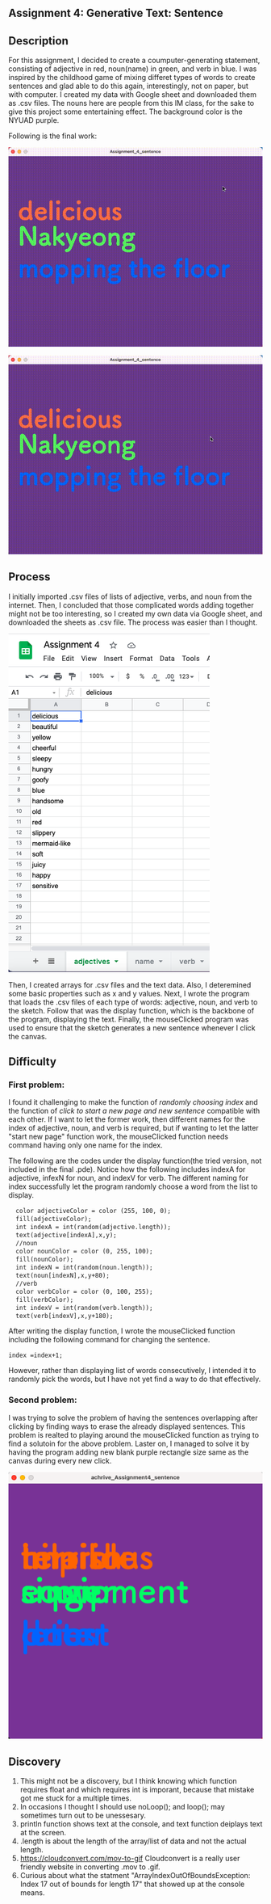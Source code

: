 ## Assignment 4: Generative Text: Sentence 

## Description
For this assignment, I decided to create a coumputer-generating statement, consisting of adjective in red, noun(name) in green, and verb in blue.
I was inspired by the childhood game of mixing differet types of words to create sentences and glad able to do this again, interestingly, not on paper, but with computer. I created my data with Google sheet and downloaded them as .csv files. The nouns here are people from this IM class, for the sake to give this project some entertaining effect. The background color is the NYUAD purple. 

Following is the final work:

![](sentence.gif)

![](thefinalvideo.gif)

## Process
I initially imported .csv files of lists of adjective, verbs, and noun from the internet. Then, I concluded that those complicated words adding together might not be too interesting, so I created my own data via Google sheet, and downloaded the sheets as .csv file. The process was easier than I thought.

![](sheet.png)

Then, I created arrays for .csv files and the text data. Also, I deteremined some basic properties such as x and y values. Next, I wrote the program that loads the .csv files of each type of words: adjective, noun, and verb to the sketch. Follow that was the display function, which is the backbone of the program, displaying the text. Finally, the mouseClicked program was used to ensure that the sketch generates a new sentence whenever I click the canvas. 

## Difficulty
### First problem:
I found it challenging to make the function of *randomly choosing index* and the function of *click to start a new page and new sentence* compatible with each other. If I want to let the former work, then different names for the index of adjective, noun, and verb is required, but if wanting to let the latter "start new page" function work, the mouseClicked function needs command having only one name for the index. 

The following are the codes under the display function(the tried version, not included in the final .pde). Notice how the following includes indexA for adjective, infexN for noun, and indexV for verb. The different naming for index successfully let the program randomly choose a word from the list to display.
```
  color adjectiveColor = color (255, 100, 0);
  fill(adjectiveColor);
  int indexA = int(random(adjective.length)); 
  text(adjective[indexA],x,y);
  //noun
  color nounColor = color (0, 255, 100);
  fill(nounColor);
  int indexN = int(random(noun.length));  
  text(noun[indexN],x,y+80);
  //verb
  color verbColor = color (0, 100, 255);    
  fill(verbColor);
  int indexV = int(random(verb.length));  
  text(verb[indexV],x,y+180);
```
After writing the display function, I wrote the mouseClicked function including the following command for changing the sentence.  
```
index =index+1;
```
However, rather than displaying list of words consecutively, I intended it to randomly pick the words, but I have not yet find a way to do that effectively.

### Second problem:
I was trying to solve the problem of having the sentences overlapping after clicking by finding ways to erase the already displayed sentences. This problem is realted to playing around the mouseClicked function as trying to find a solutoin for the above problem. Laster on, I managed to solve it by having the program adding new blank purple rectangle size same as the canvas during every new click.

![](overlapping.png)

## Discovery 
1. This might not be a discovery, but I think knowing which function requires float and which requires int is imporant, because that mistake got me stuck for a multiple times.  
2. In occasions I thought I should use noLoop(); and loop(); may sometimes turn out to be unessesary. 
3. println function shows text at the console, and text function deiplays text at the screen.
4. .length is about the length of the array/list of data and not the actual length.
5. https://cloudconvert.com/mov-to-gif Cloudconvert is a really user friendly website in converting .mov to .gif.
6. Curious about what the statment "ArrayIndexOutOfBoundsException: Index 17 out of bounds for length 17" that showed up at the console means.
